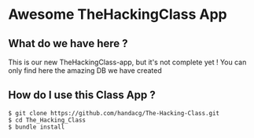 # Awesome TheHackingClass App

## What do we have here ?
This is our new TheHackingClass-app, but it's not complete yet ! You can only find here the amazing DB we have created

## How do I use this Class App ?
	$ git clone https://github.com/handacg/The-Hacking-Class.git
    $ cd The_Hacking_Class
    $ bundle install